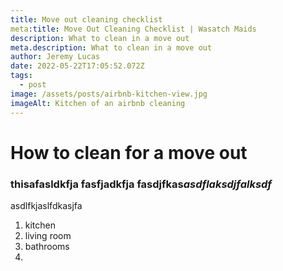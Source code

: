 ```yaml
---
title: Move out cleaning checklist
meta:title: Move Out Cleaning Checklist | Wasatch Maids
description: What to clean in a move out
meta.description: What to clean in a move out
author: Jeremy Lucas
date: 2022-05-22T17:05:52.072Z
tags:
  - post
image: /assets/posts/airbnb-kitchen-view.jpg
imageAlt: Kitchen of an airbnb cleaning
---
```

# How to clean for a move out

### thisafasldkfja  fasfjadkfja **fasdjfkas*asdflaksdjfalksdf***

asdlfkjaslfdkasjfa

1. kitchen
2. living room
3. bathrooms
4.